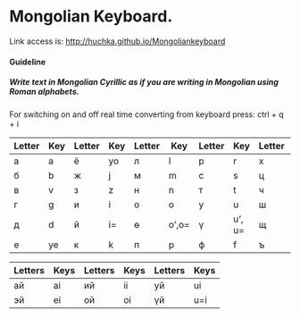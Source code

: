 # Mongolian Keyboard.

Link access is: http://huchka.github.io/Mongoliankeyboard

#### Guideline

##### Write text in Mongolian Cyrillic as if you are writing in Mongolian using Roman alphabets.

For switching on and off real time converting from keyboard press: ctrl + q + i

| Letter | Key | Letter | Key | Letter | Key | Letter | Key | Letter | Key | Letter | Key |
|--------|-----|--------|-----|--------|-----|--------|-----|--------|-----|--------|-----|
| а      | a   | ё      | yo  | л      | l   | р      | r   | х      | h   | ы      | y   |
| б      | b   | ж      | j   | м      | m   | с      | s   | ц      | c   | ь      | i’  |
| в      | v   | з      | z   | н      | n   | т      | t   | ч      | ch  | э      | e   |
| г      | g   | и      | i   | о      | o   | у      | u   | ш      | sh  | ю      | yu  |
| д      | d   | й      | i=  | ө      | o’,o=| ү     | u’, u=   | щ      | sh= | я      | ya  |
| е      | ye  | к      | k   | п      | p   | ф      | f   | ъ      | i’’ |        |     |

| Letters | Keys | Letters | Keys | Letters | Keys |
|---------|------|---------|------|---------|------|
| ай      | ai   | ий      | ii   | уй      | ui   |
| эй      | ei   | ой      | oi   | үй      | u=i  |
